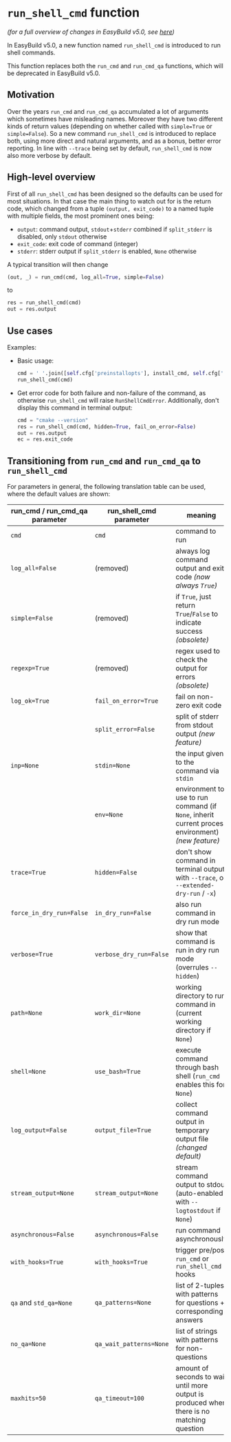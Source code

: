 # `run_shell_cmd` function

*(for a full overview of changes in EasyBuild v5.0, see [here](overview-of-changes.md))*

In EasyBuild v5.0, a new function named `run_shell_cmd` is introduced to run shell commands.

This function replaces both the `run_cmd` and `run_cmd_qa` functions, which will be deprecated in EasyBuild v5.0.

## Motivation

Over the years `run_cmd` and `run_cmd_qa` accumulated a lot of arguments which sometimes have misleading names.
Moreover they have two different kinds of return values (depending on whether called with `simple=True` or `simple=False`).
So a new command `run_shell_cmd` is introduced to replace both, using more direct and natural arguments, and as a bonus,
better error reporting. In line with `--trace` being set by default, `run_shell_cmd` is now also more verbose by default.

## High-level overview

First of all `run_shell_cmd` has been designed so the defaults can be used for most situations.
In that case the main thing to watch out for is the return code, which changed from a tuple `(output, exit_code)`
to a named tuple with multiple fields, the most prominent ones being:

- `output`: command output, `stdout`+`stderr` combined if `split_stderr` is disabled, only `stdout` otherwise
- `exit_code`: exit code of command (integer)
- `stderr`: stderr output if `split_stderr` is enabled, `None` otherwise

A typical transition will then change

```python
(out, _) = run_cmd(cmd, log_all=True, simple=False)
```

to

```python
res = run_shell_cmd(cmd)
out = res.output
```

## Use cases

Examples:

- Basic usage:

  ```python
  cmd = ' '.join([self.cfg['preinstallopts'], install_cmd, self.cfg['installopts']])
  run_shell_cmd(cmd)
  ```

- Get error code for both failure and non-failure of the command, as otherwise `run_shell_cmd` will raise `RunShellCmdError`. Additionally, don't display this command in terminal output:

  ```python
  cmd = "cmake --version"
  res = run_shell_cmd(cmd, hidden=True, fail_on_error=False)
  out = res.output
  ec = res.exit_code
  ```

## Transitioning from `run_cmd` and `run_cmd_qa` to `run_shell_cmd`

For parameters in general, the following translation table can be used, where the default values are shown:

| run_cmd / run_cmd_qa parameter | run_shell_cmd parameter | meaning |
| -------------------------------|-------------------------|---------|
| `cmd`                          | `cmd`                   | command to run |
| `log_all=False`                | (removed)               | always log command output and exit code *(now always `True`)* |
| `simple=False`                 | (removed)               | if `True`, just return `True`/`False` to indicate success *(obsolete)* |
| `regexp=True`                  | (removed)               | regex used to check the output for errors *(obsolete)* |
| `log_ok=True`                  | `fail_on_error=True`    | fail on non-zero exit code |
|                                | `split_error=False`     | split of stderr from stdout output *(new feature)*|
| `inp=None`                     | `stdin=None`            | the input given to the command via `stdin` |
|                                | `env=None`              | environment to use to run command (if `None`, inherit current process environment) *(new feature)* |
| `trace=True`                   | `hidden=False`          | don't show command in terminal output with `--trace`, or `--extended-dry-run` / `-x`) |
| `force_in_dry_run=False`       | `in_dry_run=False`      | also run command in dry run mode |
| `verbose=True`                 | `verbose_dry_run=False` | show that command is run in dry run mode (overrules `--hidden`) |
| `path=None`                    | `work_dir=None`         | working directory to run command in (current working directory if `None`) |
| `shell=None`                   | `use_bash=True`         | execute command through bash shell (`run_cmd` enables this for `None`)|
| `log_output=False`             | `output_file=True`      | collect command output in temporary output file *(changed default)* |
| `stream_output=None`           | `stream_output=None`    | stream command output to stdout (auto-enabled with `--logtostdout` if `None`) |
| `asynchronous=False`           | `asynchronous=False`    | run command asynchronously |
| `with_hooks=True`              | `with_hooks=True`       | trigger pre/post `run_cmd` or `run_shell_cmd` hooks |
| `qa` and `std_qa=None`         | `qa_patterns=None`      | list of 2-tuples with patterns for questions + corresponding answers |
| `no_qa=None`                   | `qa_wait_patterns=None` | list of strings with patterns for non-questions |
| `maxhits=50`                   | `qa_timeout=100`        | amount of seconds to wait until more output is produced when there is no matching question |
